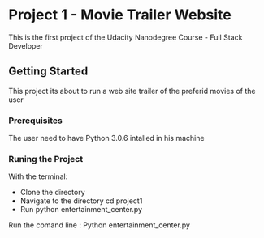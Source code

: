 # Project 1 - Movie Trailer Website

This is the first project of the Udacity Nanodegree Course - Full Stack Developer

## Getting Started

This project its about to run a web site trailer of the preferid movies of the user

### Prerequisites

The user need to have Python 3.0.6 intalled in his machine

### Runing the Project

With the terminal:

* Clone the directory
* Navigate to the directory cd project1
* Run python entertainment_center.py

Run the comand line : Python entertainment_center.py
